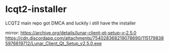 # lcqt2-installer
LCQT2 main repo got DMCA and luckily i still have the installer 

mirror: https://archive.org/details/lunar-client-qt-setup-v-2.5.0
https://cdn.discordapp.com/attachments/754028368219078690/1151798385976819712/Lunar_Client_Qt_Setup_v2.5.0.exe
